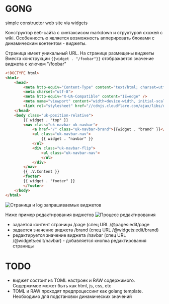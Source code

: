 # GONG

simple constructor web site via widgets

Конструктор веб-сайта с синтаксисом markdown и структурой схожей с wiki.
Особенностью является возможность апперировать блоками с динамическим контентом - виджеты.

Страница имеет уникальный URL. На странице размещены виджеты
Вместа конструкции ```{{widget . "/foobar"}}``` отображается значение виджета с ключем "/foobar"

``` html
<!DOCTYPE html>
<html>
	<head>
        <meta http-equiv="Content-Type" content="text/html; charset=utf-8" />
        <meta charset="utf-8">
        <meta http-equiv="X-UA-Compatible" content="IE=edge" />
        <meta name="viewport" content="width=device-width, initial-scale=1.0">
        <link rel="stylesheet" href="//cdnjs.cloudflare.com/ajax/libs/uikit/2.25.0/css/uikit.almost-flat.min.css">
	</head>
    <body class="uk-position-relative">
        {{ widget . "top" }}
        <nav class="uk-navbar uk-navbar">
            <a href="/" class="uk-navbar-brand">{{widget . "brand" }}</a>
            <ul class="uk-navbar-nav">
                {{ widget . "navbar" }}
            </ul>
            <div class="uk-navbar-flip">
                <ul class="uk-navbar-nav">
                </ul>
            </div>
        </nav>
	    {{ .V.Content }}
        <footer>
        {{ widget . "footer" }}
        </footer>
	</body>
</html>
```

![Страница и log запрашиваемых виджетов](https://s3.amazonaws.com/idheap/ss/localhost8080page_2016-03-15_16-55-59.png)

Ниже пример редактирования виджетов 
![Процесс редактирования](https://s3.amazonaws.com/idheap/ss/screencast_2016-03-15_16-59-01.gif)

* задается контент страницы /page (спец URL /@pages:edit/page
* задается значение виджета /brand (спец URL /@widgets:edit/brand)
* редактируется значение виджета /navbar (спец URL /@widgets:edit/navbar) - добавляется кнопка редактирования страницы


# TODO

* виджет состоит из TOML настроек и RAW содержимого. Содержимое может быть как html, js, css, etc
* TOML и RAW проходят предпроцессинг как golang template. Необходимо для подстановки динамических значений